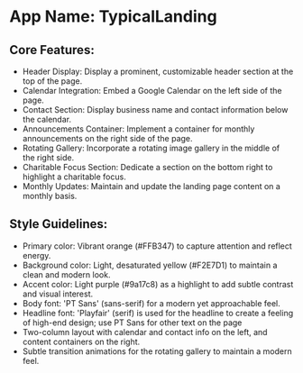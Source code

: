 # **App Name**: TypicalLanding

## Core Features:

- Header Display: Display a prominent, customizable header section at the top of the page.
- Calendar Integration: Embed a Google Calendar on the left side of the page.
- Contact Section: Display business name and contact information below the calendar.
- Announcements Container: Implement a container for monthly announcements on the right side of the page.
- Rotating Gallery: Incorporate a rotating image gallery in the middle of the right side.
- Charitable Focus Section: Dedicate a section on the bottom right to highlight a charitable focus.
- Monthly Updates: Maintain and update the landing page content on a monthly basis.

## Style Guidelines:

- Primary color: Vibrant orange (#FFB347) to capture attention and reflect energy.
- Background color: Light, desaturated yellow (#F2E7D1) to maintain a clean and modern look.
- Accent color: Light purple (#9a17c8) as a highlight to add subtle contrast and visual interest.
- Body font: 'PT Sans' (sans-serif) for a modern yet approachable feel.
- Headline font: 'Playfair' (serif) is used for the headline to create a feeling of high-end design; use PT Sans for other text on the page
- Two-column layout with calendar and contact info on the left, and content containers on the right.
- Subtle transition animations for the rotating gallery to maintain a modern feel.